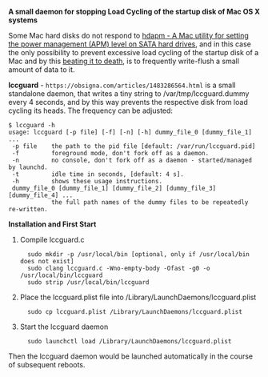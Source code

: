 **A small daemon for stopping Load Cycling of the startup disk of Mac OS X systems**

Some Mac hard disks do not respond to [hdapm - A Mac utility for setting the power management (APM) level on SATA hard drives](http://mckinlay.net.nz/hdapm/), and in this case the only possibility to prevent excessive load cycling of the startup disk of a Mac and by this [beating it to death](http://www.kg4cyx.net/mac-os-x-is-beating-your-hard-drives-to-death-heres-the-fix/), is to frequently write-flush
a small amount of data to it.

**lccguard** - `https://obsigna.com/articles/1483286564.html` is a small standalone daemon, that writes a tiny string to /var/tmp/lccguard.dummy every 4 seconds, and by this way prevents the respective disk from load cycling its heads. The frequency can be adjusted:

    $ lccguard -h
    usage: lccguard [-p file] [-f] [-n] [-h] dummy_file_0 [dummy_file_1] ...
     -p file    the path to the pid file [default: /var/run/lccguard.pid]
     -f         foreground mode, don't fork off as a daemon.
     -n         no console, don't fork off as a daemon - started/managed by launchd.
     -t         idle time in seconds, [default: 4 s].
     -h         shows these usage instructions.
     dummy_file_0 [dummy_file_1] [dummy_file_2] [dummy_file_3] [dummy_file_4] ...
                the full path names of the dummy files to be repeatedly re-written.


**Installation and First Start**

1. Compile lccguard.c

         sudo mkdir -p /usr/local/bin [optional, only if /usr/local/bin does not exist]
         sudo clang lccguard.c -Wno-empty-body -Ofast -g0 -o /usr/local/bin/lccguard
         sudo strip /usr/local/bin/lccguard
   
2. Place the lccguard.plist file into /Library/LaunchDaemons/lccguard.plist

         sudo cp lccguard.plist /Library/LaunchDaemons/lccguard.plist

3. Start the lccguard daemon

         sudo launchctl load /Library/LaunchDaemons/lccguard.plist


Then the lccguard daemon would be launched automatically in the course of subsequent reboots.
